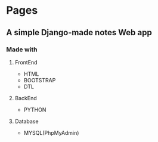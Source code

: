 # Pages
## A simple Django-made notes Web app 
### Made with 

1. FrontEnd
     - HTML
     - BOOTSTRAP
     - DTL

2. BackEnd
     - PYTHON

3. Database
     - MYSQL(PhpMyAdmin)
